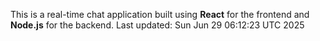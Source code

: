 This is a real-time chat application built using **React** for the frontend and **Node.js** for the backend.
Last updated: Sun Jun 29 06:12:23 UTC 2025
